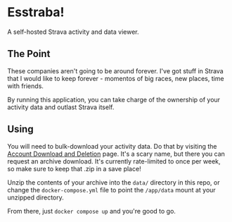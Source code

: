 # Esstraba!

A self-hosted Strava activity and data viewer.

## The Point
These companies aren't going to be around forever. I've got stuff in Strava that
I would like to keep forever - momentos of big races, new places, time with
friends.

By running this application, you can take charge of the ownership of your
activity data and outlast Strava itself.

## Using
You will need to bulk-download your activity data. Do that by visiting the
[Account Download and
Deletion](https://www.strava.com/athlete/delete_your_account) page. It's a scary
name, but there you can request an archive download. It's currently rate-limited
to once per week, so make sure to keep that .zip in a save place!

Unzip the contents of your archive into the `data/` directory in this repo, or
change the `docker-compose.yml` file to point the `/app/data` mount at your
unzipped directory.

From there, just `docker compose up` and you're good to go.
